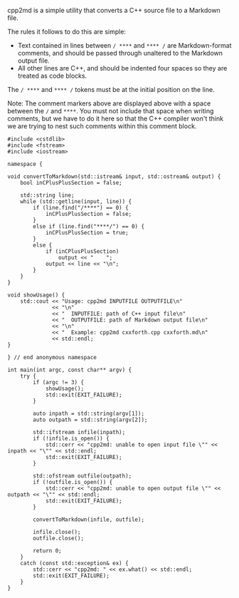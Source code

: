 
cpp2md is a simple utility that converts a C++ source file to a Markdown file.

The rules it follows to do this are simple:

- Text contained in lines between `/ ****` and `**** /` are Markdown-format comments, and should be passed through unaltered to the Markdown output file.
- All other lines are C++, and should be indented four spaces so they are treated as code blocks.

The `/ ****` and `**** /` tokens must be at the initial position on the line.

Note: The comment markers above are displayed above with a space between the
`/` and `****`.  You must not include that space when writing comments, but we
have to do it here so that the C++ compiler won't think we are trying to nest
such comments within this comment block.

    
    #include <cstdlib>
    #include <fstream>
    #include <iostream>
    
    namespace {
    
    void convertToMarkdown(std::istream& input, std::ostream& output) {
        bool inCPlusPlusSection = false;
    
        std::string line;
        while (std::getline(input, line)) {
            if (line.find("/****") == 0) {
                inCPlusPlusSection = false;
            }
            else if (line.find("****/") == 0) {
                inCPlusPlusSection = true;
            }
            else {
                if (inCPlusPlusSection)
                    output << "    ";
                output << line << "\n";
            }   
        }
    }
    
    void showUsage() {
        std::cout << "Usage: cpp2md INPUTFILE OUTPUTFILE\n"
                  << "\n"
                  << "  INPUTFILE: path of C++ input file\n"
                  << "  OUTPUTFILE: path of Markdown output file\n"
                  << "\n"
                  << "  Example: cpp2md cxxforth.cpp cxxforth.md\n"
                  << std::endl;
    }
    
    } // end anonymous namespace
    
    int main(int argc, const char** argv) {
        try {
            if (argc != 3) {
                showUsage();
                std::exit(EXIT_FAILURE);
            }
    
            auto inpath = std::string(argv[1]);
            auto outpath = std::string(argv[2]);
            
            std::ifstream infile(inpath);
            if (!infile.is_open()) {
                std::cerr << "cpp2md: unable to open input file \"" << inpath << "\"" << std::endl;
                std::exit(EXIT_FAILURE);
            }
    
            std::ofstream outfile(outpath);
            if (!outfile.is_open()) {
                std::cerr << "cpp2md: unable to open output file \"" << outpath << "\"" << std::endl;
                std::exit(EXIT_FAILURE);
            }
    
            convertToMarkdown(infile, outfile);
    
            infile.close();
            outfile.close();
    
            return 0;
        }
        catch (const std::exception& ex) {
            std::cerr << "cpp2md: " << ex.what() << std::endl;
            std::exit(EXIT_FAILURE);
        }
    }
    
